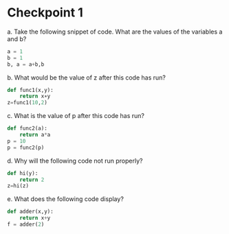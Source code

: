 # Checkpoint 1

a. Take the following snippet of code. What are the values of the variables a and b?

```python
a = 1
b = 1
b, a = a+b,b
```

b.  What would be the value of z after this code has run?

```python
def func1(x,y):
    return x∗y
z=func1(10,2)
```



c. What is the value of p after this code has run?

```python
def func2(a):
    return a*a
p = 10
p = func2(p)
```

d. Why will the following code not run properly?

```python
def hi(y):
    return 2 
z=hi(z)
```

e. What does the following code display?

```python
def adder(x,y): 
    return x+y 
f = adder(2)
```



